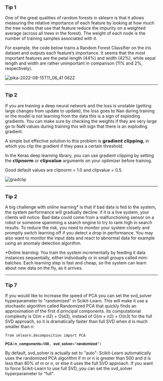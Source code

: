 ### Tip 1 ###

One of the great qualities of random forests in sklearn is that it allows measuring the relative importance of each feature by looking at how much the tree nodes that use that feature reduce the impurity on a weighted average (across all trees in the forest). The weight of each node is the number of training samples associated with it. 

For example, the code below trains a Random Forest Classifier on the iris dataset and outputs each feature’s importance. It seems that the most important features are the petal length (44%) and width (42%), while sepal length and width are rather unimportant in comparison (11% and 2%, respectively).


![pika-2022-08-15T11_06_41 062Z](https://user-images.githubusercontent.com/72076328/188969870-2e62cc31-309d-4810-8627-088f7cf28000.png)

------------------------------------------------------------------------------------------------------------------------------------------------------------------
### Tip 2 ###
If you are training a deep neural network and the loss is unstable (getting large changes from update to update), the loss goes to Nan during training or the model is not learning from the data this is a sign of exploding gradients. You can make sure by checking the weights if they are very large go to NaN values during training this will sign that there is an exploding gradient.

A simple but effective solution to this problem is 𝗴𝗿𝗮𝗱𝗶𝗲𝗻𝘁 𝗰𝗹𝗶𝗽𝗽𝗶𝗻𝗴, in which you clip the gradient if they pass a certain threshold.

In the Keras deep learning library, you can use gradient clipping by setting the 𝗰𝗹𝗶𝗽𝗻𝗼𝗿𝗺 or 𝗰𝗹𝗶𝗽𝘃𝗮𝗹𝘂𝗲 arguments on your optimizer before training.

Good default values are clipnorm = 1.0 and clipvalue = 0.5.


![gradclip](https://user-images.githubusercontent.com/72076328/188970232-120aed43-28e7-475a-afdf-c4edfab7a8aa.png)

------------------------------------------------------------------------------------------------------------------------------------------------------------------
### Tip 2 ###
A big challenge with online learning* is that if bad data is fed to the system, the system performance will gradually decline. if it is a live system, your clients will notice. Bad data could come from a malfunctioning sensor on a robot or someone spamming a search engine to try to rank high in search results. To reduce the risk, you need to monitor your system closely and promptly switch learning off if you detect a drop in performance. You may also want to monitor the input data and react to abnormal data for example using an anomaly detection algorithm. 

*Online learning: You train the system incrementally by feeding it data instances sequentially, either individually or in small groups called mini-batches. Each learning step is fast and cheap, so the system can learn about new data on the fly, as it arrives.

------------------------------------------------------------------------------------------------------------------------------------------------------------------
### Tip 7 ###

If you would like to increase the speed of PCA you can set the svd_solver hyperparameter to "randomized" in Scikit-Learn. This will make it use a stochastic algorithm called Randomized PCA that quickly finds an approximation of the first d principal components. Its computational complexity is O(m × d2) + O(d3),
instead of O(m × n2) + O(n3) for the full SVD approach, so it is dramatically faster than full SVD when d is much smaller than n:

```
from sklearn.decomposition import PCA

𝐏𝐂𝐀(𝐧_𝐜𝐨𝐦𝐩𝐨𝐧𝐞𝐧𝐭𝐬=𝟏𝟎𝟎, 𝐬𝐯𝐝_𝐬𝐨𝐥𝐯𝐞𝐫="𝐫𝐚𝐧𝐝𝐨𝐦𝐢𝐳𝐞𝐝")

```

By default, svd_solver is actually set to "auto": Scikit-Learn automatically uses the randomized PCA algorithm if m or n is greater than 500 and d is less than 80% of m
or n, or else it uses the full SVD approach. If you want to force Scikit-Learn to use full SVD, you can set the svd_solver hyperparameter to "full".
